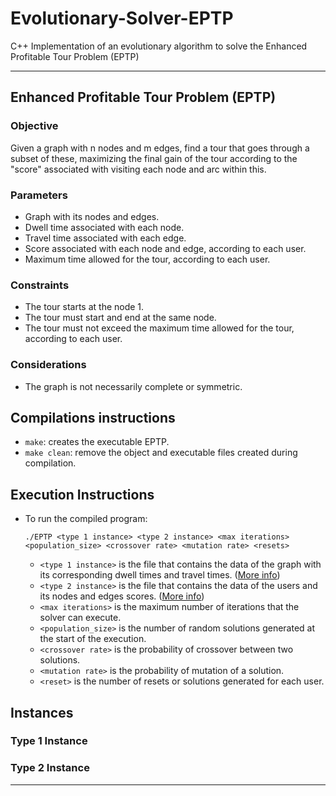 # Evolutionary-Solver-EPTP

C++ Implementation of an evolutionary algorithm to solve the Enhanced Profitable Tour Problem (EPTP)

---

## Enhanced Profitable Tour Problem (EPTP)

### Objective

Given a graph with n nodes and m edges, find a tour that goes through a subset of these, maximizing the final gain of the tour according to the "score" associated with visiting each node and arc within this.

### Parameters

- Graph with its nodes and edges.
- Dwell time associated with each node.
- Travel time associated with each edge.
- Score associated with each node and edge, according to each user.
- Maximum time allowed for the tour, according to each user.

### Constraints

- The tour starts at the node 1.
- The tour must start and end at the same node.
- The tour must not exceed the maximum time allowed for the tour, according to each user.

### Considerations

- The graph is not necessarily complete or symmetric.


## Compilations instructions

- `make`: creates the executable EPTP.
- `make clean`: remove the object and executable files created during compilation.

## Execution Instructions

- To run the compiled program:

  `./EPTP <type 1 instance> <type 2 instance> <max iterations> <population_size> <crossover rate> <mutation rate> <resets>`

  - `<type 1 instance>` is the file that contains the data of the graph with its corresponding dwell times and travel times. ([More info](#type-1-instance))
  - `<type 2 instance>` is the file that contains the data of the users and its nodes and edges scores. ([More info](#type-2-instance))
  - `<max iterations>` is the maximum number of iterations that the solver can execute.
  - `<population_size>` is the number of random solutions generated at the start of the execution.
  - `<crossover rate>` is the probability of crossover between two solutions.
  - `<mutation rate>` is the probability of mutation of a solution.
  - `<reset>` is the number of resets or solutions generated for each user.
 
## Instances

### Type 1 Instance

### Type 2 Instance
  
---

